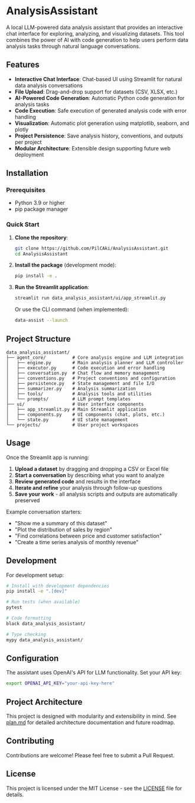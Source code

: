# AnalysisAssistant

A local LLM-powered data analysis assistant that provides an interactive chat interface for exploring, analyzing, and visualizing datasets. This tool combines the power of AI with code generation to help users perform data analysis tasks through natural language conversations.

## Features

- **Interactive Chat Interface**: Chat-based UI using Streamlit for natural data analysis conversations
- **File Upload**: Drag-and-drop support for datasets (CSV, XLSX, etc.)
- **AI-Powered Code Generation**: Automatic Python code generation for analysis tasks
- **Code Execution**: Safe execution of generated analysis code with error handling
- **Visualization**: Automatic plot generation using matplotlib, seaborn, and plotly
- **Project Persistence**: Save analysis history, conventions, and outputs per project
- **Modular Architecture**: Extensible design supporting future web deployment

## Installation

### Prerequisites

- Python 3.9 or higher
- pip package manager

### Quick Start

1. **Clone the repository**:
   ```bash
   git clone https://github.com/PilCAki/AnalysisAssistant.git
   cd AnalysisAssistant
   ```

2. **Install the package** (development mode):
   ```bash
   pip install -e .
   ```

3. **Run the Streamlit application**:
   ```bash
   streamlit run data_analysis_assistant/ui/app_streamlit.py
   ```

   Or use the CLI command (when implemented):
   ```bash
   data-assist --launch
   ```

## Project Structure

```
data_analysis_assistant/
├── agent_core/          # Core analysis engine and LLM integration
│   ├── engine.py        # Main analysis planner and LLM controller
│   ├── executor.py      # Code execution and error handling
│   ├── conversation.py  # Chat flow and memory management
│   ├── conventions.py   # Project conventions and configuration
│   ├── persistence.py   # State management and file I/O
│   ├── summarizer.py    # Analysis summarization
│   ├── tools/           # Analysis tools and utilities
│   └── prompts/         # LLM prompt templates
├── ui/                  # User interface components
│   ├── app_streamlit.py # Main Streamlit application
│   ├── components.py    # UI components (chat, plots, etc.)
│   └── state.py         # UI state management
└── projects/            # User project workspaces
```

## Usage

Once the Streamlit app is running:

1. **Upload a dataset** by dragging and dropping a CSV or Excel file
2. **Start a conversation** by describing what you want to analyze
3. **Review generated code** and results in the interface
4. **Iterate and refine** your analysis through follow-up questions
5. **Save your work** - all analysis scripts and outputs are automatically preserved

Example conversation starters:
- "Show me a summary of this dataset"
- "Plot the distribution of sales by region"
- "Find correlations between price and customer satisfaction"
- "Create a time series analysis of monthly revenue"

## Development

For development setup:

```bash
# Install with development dependencies
pip install -e ".[dev]"

# Run tests (when available)
pytest

# Code formatting
black data_analysis_assistant/

# Type checking
mypy data_analysis_assistant/
```

## Configuration

The assistant uses OpenAI's API for LLM functionality. Set your API key:

```bash
export OPENAI_API_KEY="your-api-key-here"
```

## Project Architecture

This project is designed with modularity and extensibility in mind. See [plan.md](plan.md) for detailed architecture documentation and future roadmap.

## Contributing

Contributions are welcome! Please feel free to submit a Pull Request.

## License

This project is licensed under the MIT License - see the [LICENSE](LICENSE) file for details.